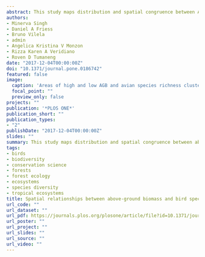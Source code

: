 ```yaml
---
abstract: This study maps distribution and spatial congruence between Above-Ground Biomass (AGB) and species richness of IUCN listed conservation-dependent and endemic avian fauna in Palawan, Philippines. Grey Level Co-Occurrence Texture Matrices (GLCMs) extracted from Landsat and ALOS-PALSAR were used in conjunction with local field data to model and map local-scale field AGB using the Random Forest algorithm (r = 0.92 and RMSE = 31.33 Mg·ha-1). A support vector regression (SVR) model was used to identify the factors influencing variation in avian species richness at a 1km scale. AGB is one of the most important determinants of avian species richness for the study area. Topographic factors and anthropogenic factors such as distance from the roads were also found to strongly influence avian species richness. Hotspots of high AGB and high species richness concentration were mapped using hotspot analysis and the overlaps between areas of high AGB and avian species richness was calculated. Results show that the overlaps between areas of high AGB with high IUCN red listed avian species richness and endemic avian species richness were fairly limited at 13% and 8% at the 1-km scale. The overlap between 1) low AGB and low IUCN richness, and 2) low AGB and low endemic avian species richness was higher at 36% and 12% respectively. The enhanced capacity to spatially map the correlation between AGB and avian species richness distribution will further assist the conservation and protection of forest areas and threatened avian species.
authors:
- Minerva Singh
- Daniel A Friess
- Bruno Vilela
- admin
- Angelica Kristina V Monzon 
- Rizza Karen A Veridiano
- Roven D Tumaneng
date: "2017-12-04T00:00:00Z"
doi: "10.1371/journal.pone.0186742"
featured: false
image:
  caption: 'Areas of high and low AGB and avian species richness clustering.'
  focal_point: ""
  preview_only: false
projects: ""
publication: '*PLOS ONE*'
publication_short: ""
publication_types:
- "2"
publishDate: "2017-12-04T00:00:00Z"
slides: ""
summary: This study maps distribution and spatial congruence between above-ground biomass and species richness of IUCN-listed conservation-dependent and endemic avian fauna in Palawan, Philippines.
tags:
- birds
- biodiversity
- conservation science
- forests
- forest ecology
- ecosystems
- species diversity
- tropical ecosystems
title: Spatial relationships between above-ground biomass and bird species biodiversity in Palawan, Philippines
url_code: ""
url_dataset: ""
url_pdf: https://journals.plos.org/plosone/article/file?id=10.1371/journal.pone.0186742&type=printable
url_poster: ""
url_project: ""
url_slides: ""
url_source: ""
url_video: ""
---
```

<div data-badge-details="right" data-badge-type="medium-donut" data-doi="10.1371/journal.pone.0186742" data-hide-no-mentions="true" class="altmetric-embed"></div>

<span class="__dimensions_badge_embed__" data-doi="10.1371/journal.pone.0186742" data-legend="always"></span><script async src="https://badge.dimensions.ai/badge.js" charset="utf-8"></script>
